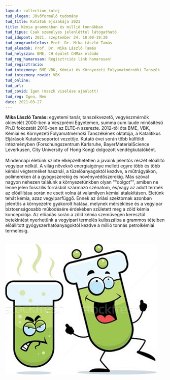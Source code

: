 ```yaml
---
layout: collection_kutej
tud_slogen: Jövőformáló tudomány
tud_title: Kutatók éjszakája 2021
title: Kémia grammokban és millió tonnákban
tud_tipus: Csak személyes jelenléttel látogatható
tud_idopont: 2021. szeptember 24. 18:00-19:30
tud_programfelelos: Prof. Dr. Mika László Tamás
tud_eloadok: Prof. Dr. Mika László Tamás
tud_helyszin: BME, CH épület CHMax előadó
tud_reg_hamarosan: Regisztrciós link hamarosan!
tud_regisztracio:
tud_intezmeny: BME VBK, Kémiai és Környezeti Folyamatmérnöki Tanszék
tud_intezmeny_rovid: VBK
tud_online:
tud_url:
tud_covid: Igen (maszk viselése ajánlott)
tud_reg: Igen, Nem
date: 2021-03-27
---
```


<b>Mika László Tamás:</b> egyetemi tanár, tanszékvezető, vegyészmérnök oklevelét 2000-ben a Veszprémi Egyetemen, summa cum laude minősítésű Ph.D fokozatát 2010-ben az ELTE-n szerezte. 2012-től óta BME, VBK, Kémiai és Környezeti Folyamatmérnöki Tanszékének oktatója, a Katalitikus Eljárások Kutatócsoportot vezetője. Kutató évei során több külföldi intézményben (Forschungszentrum Karlsruhe, BayerMaterialScience Leverkusen, City University of Hong Kong) dolgozott vendégkutatóként. 
<br><br>
Mindennapi életünk szinte elképzelhetetlen a javaink jelentős részét előállító vegyipar nélkül. A világ növekvő energiaigénye mellett egyre több és több kémiai végterméket használ, a tüzelőanyagoktól kezdve, a műtrágyákon, polimereken át a gyógyszerekig és növényvédőszerekig. Más szóval nagyon nehezen találunk a környezetünkben olyan ""dolgot"", amiben ne lenne jelen fosszilis forrásból származó szénatom, és/vagy az adott termék az előállítása során ne esett volna át valamilyen kémiai átalakításon. Életünk tehát kémia, azaz vegyiparfüggő.
Ennek az óriási szektornak azonban jelentős a környezetre gyakorolt hatása, melynek mérséklése és a vegyipar biztosnságosabb működésére érdekében született meg a zöld kémia koncepciója.
Az előadás során a zöld kémia szemüvegén keresztül betekintést nyerhetünk a vegyipari termelés kulisszáiba a grammos tételben előállított gyógyszerhatóanyagoktól kezdve a millió tonnás petrolkémiai termelésig.     
<br><br>
<img src="images/kemia-grammokban.png" max-width="500" class="center">
